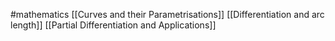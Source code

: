 #mathematics 
[[Curves and their Parametrisations]]
[[Differentiation and arc length]]
[[Partial Differentiation and Applications]]
